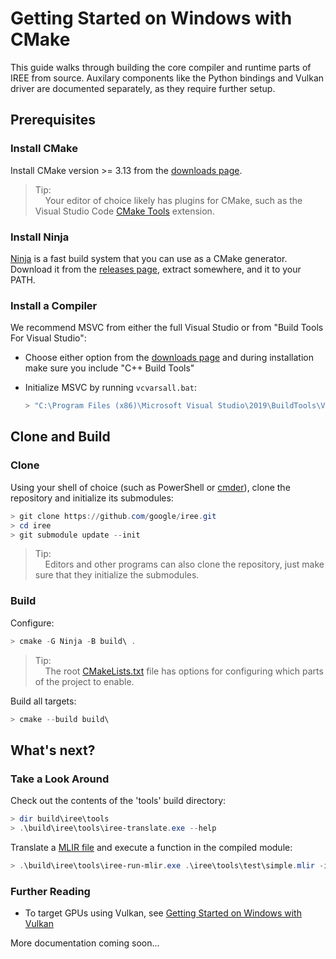 # Getting Started on Windows with CMake

<!--
Notes to those updating this guide:

    * This document should be __simple__ and cover essential items only.
      Notes for optional components should go in separate files.

    * This document parallels getting_started_linux_cmake.md.
      Please keep them in sync.
-->

This guide walks through building the core compiler and runtime parts of IREE
from source. Auxilary components like the Python bindings and Vulkan driver are
documented separately, as they require further setup.

## Prerequisites

### Install CMake

Install CMake version >= 3.13 from the
[downloads page](https://cmake.org/download/).

> Tip:<br>
> &nbsp;&nbsp;&nbsp;&nbsp;Your editor of choice likely has plugins for CMake,
> such as the Visual Studio Code
> [CMake Tools](https://github.com/microsoft/vscode-cmake-tools) extension.

### Install Ninja

[Ninja](https://ninja-build.org/) is a fast build system that you can use as a
CMake generator. Download it from the
[releases page](https://github.com/ninja-build/ninja/releases), extract
somewhere, and it to your PATH.

### Install a Compiler

We recommend MSVC from either the full Visual Studio or from "Build Tools For
Visual Studio":

*   Choose either option from the
    [downloads page](https://visualstudio.microsoft.com/downloads/) and during
    installation make sure you include "C++ Build Tools"
*   Initialize MSVC by running `vcvarsall.bat`:

    ```powershell
    > "C:\Program Files (x86)\Microsoft Visual Studio\2019\BuildTools\VC\Auxiliary\Build\vcvars64.bat"
    ```

## Clone and Build

### Clone

Using your shell of choice (such as PowerShell or [cmder](https://cmder.net/)),
clone the repository and initialize its submodules:

```powershell
> git clone https://github.com/google/iree.git
> cd iree
> git submodule update --init
```

> Tip:<br>
> &nbsp;&nbsp;&nbsp;&nbsp;Editors and other programs can also clone the
> repository, just make sure that they initialize the submodules.

### Build

Configure:

```powershell
> cmake -G Ninja -B build\ .
```

> Tip:<br>
> &nbsp;&nbsp;&nbsp;&nbsp;The root
> [CMakeLists.txt](https://github.com/google/iree/blob/master/CMakeLists.txt) file
> has options for configuring which parts of the project to enable.

Build all targets:

```powershell
> cmake --build build\
```

## What's next?

### Take a Look Around

Check out the contents of the 'tools' build directory:

```powershell
> dir build\iree\tools
> .\build\iree\tools\iree-translate.exe --help
```

Translate a
[MLIR file](https://github.com/google/iree/blob/master/iree/tools/test/simple.mlir)
and execute a function in the compiled module:

```powershell
> .\build\iree\tools\iree-run-mlir.exe .\iree\tools\test\simple.mlir -input-value="i32=-2" -iree-hal-target-backends=vmla -print-mlir
```

### Further Reading

*   To target GPUs using Vulkan, see
    [Getting Started on Windows with Vulkan](./getting_started_windows_vulkan.md)

More documentation coming soon...

<!-- TODO(scotttodd): Running tests -->
<!-- TODO(scotttodd): Running samples -->
<!-- TODO(scotttodd): "getting_started.md" equivalent for iree-translate etc. -->
